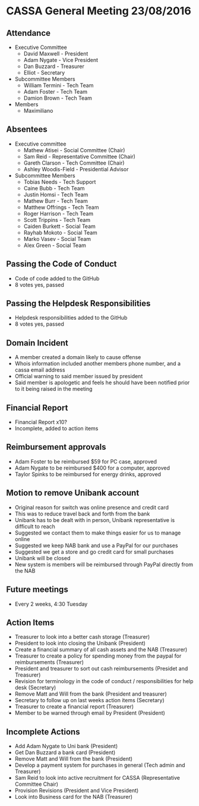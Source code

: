 CASSA General Meeting 23/08/2016
====================================
Attendance
----------
* Executive Committee
    * David Maxwell - President 
    * Adam Nygate - Vice President
    * Dan Buzzard - Treasurer
    * Elliot - Secretary
* Subcommittee Members
	* William Termini - Tech Team 
	* Adam Foster - Tech Team
	* Damion Brown - Tech Team
* Members
	* Maximiliano

Absentees
---------
* Executive committee
	* Mathew Atisei - Social Committee (Chair)
	* Sam Reid - Representative Committee (Chair)
	* Gareth Clarson - Tech Committee (Chair)
	* Ashley Woodis-Field - Presidential Advisor
* Subcommittee Members
	* Tobias Needs - Tech Support
	* Caine Bubb - Tech Team 
	* Justin Homsi - Tech Team 
	* Mathew Burr - Tech Team 
	* Matthew Offrings - Tech Team
	* Roger Harrison - Tech Team 
	* Scott Trippins - Tech Team 
	* Caiden Burkett - Social Team
	* Rayhab Mokoto - Social Team
	* Marko Vasev - Social Team
	* Alex Green - Social Team

Passing the Code of Conduct
-----------------
* Code of code added to the GitHub
* 8 votes yes, passed

Passing the Helpdesk Responsibilities
------------------------
* Helpdesk responsibilities added to the GitHub
* 8 votes yes, passed

Domain Incident
----------------
* A member created a domain likely to cause offense
* Whois information included another members phone number, and a cassa email address
* Official warning to said member issued by president
* Said member is apologetic and feels he should have been notified prior to it being raised in the meeting


Financial Report
-------------------
* Financial Report x10?
* Incomplete, added to action items

Reimbursement approvals 
-------------------
* Adam Foster to be reimbursed $59 for PC case, approved
* Adam Nygate to be reimbursed $400 for a computer, approved
* Taylor Spinks to be reimbursed for energy drinks, approved

Motion to remove Unibank account
-------------------
* Original reason for switch was online presence and credit card
* This was to reduce travel back and forth from the bank
* Unibank has to be dealt with in person, Unibank representative is difficult to reach
* Suggested we contact them to make things easier for us to manage online
* Suggested we keep NAB bank and use a PayPal for our purchases
* Suggested we get a store and go credit card for small purchases
* Unibank will be closed
* New system is members will be reimbursed through PayPal directly from the NAB

Future meetings
--------------
* Every 2 weeks, 4:30 Tuesday

Action Items
----------
* Treasurer to look into a better cash storage (Treasurer)
* President to look into closing the Unibank (President)
* Create a financial summary of all cash assets and the NAB (Treasurer)
* Treasurer to create a policy for spending money from the paypal for reimbursements (Treasurer)
* President and treasurer to sort out cash reimbursements (Presidet and Treasurer)
* Revision for terminology in the code of conduct / responsibilities for help desk (Secretary)
* Remove Matt and Will from the bank (President and treasurer)
* Secretary to follow up on last weeks action items (Secretary)
* Treasurer to create a financial report (Treasurer)
* Member to be warned through email by President (President)


Incomplete Actions
--------
* Add Adam Nygate to Uni bank (President)
* Get Dan Buzzard a bank card (President)
* Remove Matt and Will from the bank (President)
* Develop a payment system for purchases in general (Tech admin and Treasurer)
* Sam Reid to look into active recruitment for CASSA (Representative Committee Chair)
* Provision Revisions (President and Vice President)
* Look into Business card for the NAB (Treasurer)
